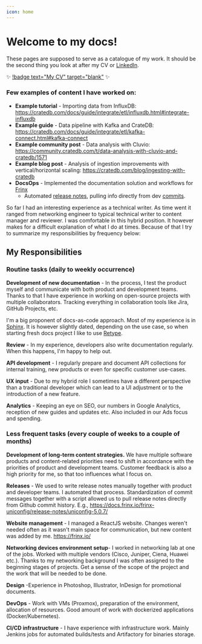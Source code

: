 ```yaml
---
icon: home
---
```


# Welcome to my docs!

These pages are supposed to serve as a catalogue of my work. 
It should be the second thing you look at after my CV or [LinkedIn](https://www.linkedin.com/in/matej-matkuliak/). 

:sparkles: [!badge text="My CV" target="blank"](https://github.com/matkuliak/matkuliak.github.io/blob/main/Matej_Ma%C5%A5kuliak_Technical_Writer.pdf) :sparkles:

### Few examples of content I have worked on:

- **Example tutorial** - Importing data from InfluxDB: https://cratedb.com/docs/guide/integrate/etl/influxdb.html#integrate-influxdb
- **Example guide** - Data pipeline with Kafka and CrateDB: https://cratedb.com/docs/guide/integrate/etl/kafka-connect.html#kafka-connect
- **Example community post** - Data analysis with Cluvio: https://community.cratedb.com/t/data-analysis-with-cluvio-and-cratedb/1571
- **Example blog post** - Analysis of ingestion improvements with vertical/horizontal scaling: https://cratedb.com/blog/ingesting-with-cratedb
- **DocsOps** - Implemented the documentation solution and workflows for [Frinx](https://docs.frinx.io/)
  - Automated [release notes](https://docs.frinx.io/frinx-uniconfig/release-notes/), pulling info directly from dev [commits](https://docs.frinx.io/frinx-uniconfig/release-notes/uniconfig-6.1.2/). 

So far I had an interesting experience as a technical writer. As time went it
ranged from networking engineer to typical technical writer to content
manager and reviewer. I was comfortable in this hybrid position. It however
makes for a difficult explanation of what I do at times. Because of that I
try to summarize my responsibilities by frequency below:

## My Responsibilities

### Routine tasks (daily to weekly occurrence) 

**Development of new documentation** - In the process, I test the product myself and communicate with both product and development teams. Thanks to that I have experience in working on open-source projects with multiple collaborators. Tracking everything in collaboration tools like Jira, GitHub Projects, etc.

I'm a big proponent of docs-as-code approach. Most of my experience is in [Sphinx](https://www.sphinx-doc.org/en/master/). It is however slightly dated, depending on the use case, so when starting fresh docs project I like to use [Retype](https://retype.com/).

**Review** -  In my experience, developers also write documentation regularly. When this happens, I'm happy to help out.

**API development** - I regularly prepare and document API collections for internal training, new products or even for specific customer use-cases.

**UX input** - Due to my hybrid role I sometimes have a different perspective than a traditional developer which can lead to a UI adjustment or to the introduction of a new feature.

**Analytics** - Keeping an eye on SEO, our numbers in Google Analytics, reception of new guides and updates etc. Also included in our Ads focus and spending.

### Less frequent tasks (every couple of weeks to a couple of months) 

**Development of long-term content strategies.** We have multiple software products and content-related priorities need to shift in accordance with the priorities of product and development teams. Customer feedback is also a high priority for me, so that too influences what I focus on.

**Releases** - We used to write release notes manually together with product and developer teams. I automated that process. Standardization of commit messages together with a script allowed us to pull release notes directly from Github commit history. E.g., https://docs.frinx.io/frinx-uniconfig/release-notes/uniconfig-5.0.7/

**Website management** - I managed a ReactJS website. Changes weren't needed often as it wasn't main space for communication, but new content was added by me. https://frinx.io/

**Networking devices environment setup**- I worked in networking lab at one of the jobs. Worked with multiple vendors (Cisco, Juniper, Ciena, Huawei etc.). Thanks to my networking background I was often assigned to the beginning stages of projects. Get a sense of the scope of the project and the work that will be needed to be done.

**Design** -Experience in Photoshop, Illustrator, InDesign for promotional documents.

**DevOps** - Work with VMs (Proxmox), preparation of the environment, allocation of resources. Good amount of work with dockerized applications (Docker/Kubernetes).

**CI/CD infrastructure** - I have experience with infrastructure work. Mainly Jenkins jobs for automated builds/tests and Artifactory for binaries storage.

